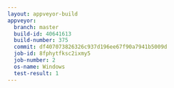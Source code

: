 ```yaml
---
layout: appveyor-build
appveyor:
  branch: master
  build-id: 40641613
  build-number: 375
  commit: df407073826326c937d196ee67f90a7941b5009d
  job-id: 8fphytfksc2ixmy5
  job-number: 2
  os-name: Windows
  test-result: 1
---
```

